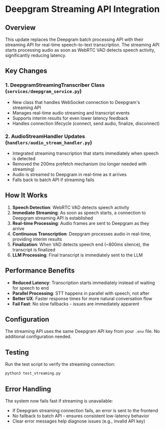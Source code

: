 # Deepgram Streaming API Integration

## Overview
This update replaces the Deepgram batch processing API with their streaming API for real-time speech-to-text transcription. The streaming API starts processing audio as soon as WebRTC VAD detects speech activity, significantly reducing latency.

## Key Changes

### 1. **DeepgramStreamingTranscriber Class** (`services/deepgram_service.py`)
- New class that handles WebSocket connection to Deepgram's streaming API
- Manages real-time audio streaming and transcript events
- Supports interim results for even lower latency feedback
- Handles connection lifecycle (connect, send audio, finalize, disconnect)

### 2. **AudioStreamHandler Updates** (`handlers/audio_stream_handler.py`)
- Integrated streaming transcription that starts immediately when speech is detected
- Removed the 200ms prefetch mechanism (no longer needed with streaming)
- Audio is streamed to Deepgram in real-time as it arrives
- Falls back to batch API if streaming fails

## How It Works

1. **Speech Detection**: WebRTC VAD detects speech activity
2. **Immediate Streaming**: As soon as speech starts, a connection to Deepgram streaming API is established
3. **Real-time Processing**: Audio frames are sent to Deepgram as they arrive
4. **Continuous Transcription**: Deepgram processes audio in real-time, providing interim results
5. **Finalization**: When VAD detects speech end (~800ms silence), the transcript is finalized
6. **LLM Processing**: Final transcript is immediately sent to the LLM

## Performance Benefits

- **Reduced Latency**: Transcription starts immediately instead of waiting for speech to end
- **Parallel Processing**: STT happens in parallel with speech, not after
- **Better UX**: Faster response times for more natural conversation flow
- **Fail Fast**: No slow fallbacks - issues are immediately apparent

## Configuration

The streaming API uses the same Deepgram API key from your `.env` file. No additional configuration needed.

## Testing

Run the test script to verify the streaming connection:
```bash
python3 test_streaming.py
```

## Error Handling

The system now fails fast if streaming is unavailable:
- If Deepgram streaming connection fails, an error is sent to the frontend
- No fallback to batch API - ensures consistent low-latency behavior
- Clear error messages help diagnose issues (e.g., invalid API key)